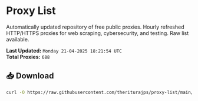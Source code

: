 # Proxy List

Automatically updated repository of free public proxies. Hourly refreshed HTTP/HTTPS proxies for web scraping, cybersecurity, and testing. Raw list available.

**Last Updated:** `Monday 21-04-2025 18:21:54 UTC`  
**Total Proxies:** `688`

## 📥 Download
```bash
curl -O https://raw.githubusercontent.com/theriturajps/proxy-list/main/proxies.txt
